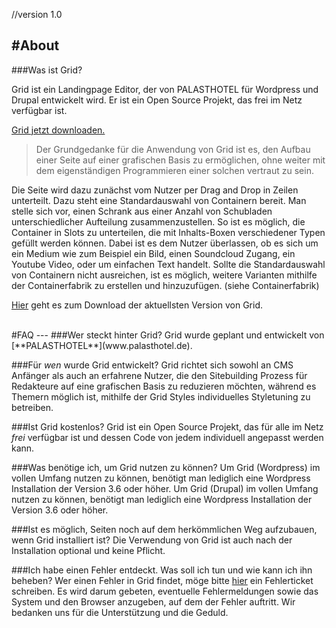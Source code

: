 //version 1.0

#About
---

###Was ist Grid?

Grid ist ein Landingpage Editor, der von PALASTHOTEL für Wordpress und Drupal entwickelt wird. Er ist ein Open Source Projekt, das frei im Netz verfügbar ist.

[Grid jetzt downloaden.](https://github.com/palasthotel/grid/archive/master.zip)

>Der Grundgedanke für die Anwendung von Grid ist es, den Aufbau einer Seite auf einer grafischen Basis zu ermöglichen, ohne weiter mit dem eigenständigen Programmieren einer solchen vertraut zu sein.

Die Seite wird dazu zunächst vom Nutzer per Drag and Drop in Zeilen unterteilt. Dazu steht eine Standardauswahl von Containern bereit. Man stelle sich vor, einen Schrank aus einer Anzahl von Schubladen unterschiedlicher Aufteilung zusammenzustellen. So ist es möglich, die Container in Slots zu unterteilen, die mit Inhalts-Boxen verschiedener Typen gefüllt werden können. Dabei ist es dem Nutzer überlassen, ob es sich um ein Medium wie zum Beispiel ein Bild, einen Soundcloud Zugang, ein Youtube Video, oder um einfachen Text handelt.
Sollte die Standardauswahl von Containern nicht ausreichen, ist es möglich, weitere Varianten mithilfe der Containerfabrik zu erstellen und hinzuzufügen. (siehe Containerfabrik)

[Hier](https://github.com/palasthotel/grid/archive/master.zip) geht es zum Download der aktuellsten Version von Grid.

<br>
#FAQ
---
###Wer steckt hinter Grid?
Grid wurde geplant und entwickelt von [**PALASTHOTEL**](www.palasthotel.de).

###Für *wen* wurde Grid entwickelt?
Grid richtet sich sowohl an CMS Anfänger als auch an erfahrene Nutzer, die den Sitebuilding Prozess für Redakteure auf eine grafischen Basis zu reduzieren möchten, während es Themern möglich ist, mithilfe der Grid Styles individuelles Styletuning zu betreiben. 

###Ist Grid kostenlos?
Grid ist ein Open Source Projekt, das für alle im Netz *frei* verfügbar ist und dessen Code von jedem individuell angepasst werden kann.

###Was benötige ich, um Grid nutzen zu können?
Um Grid (Wordpress) im vollen Umfang nutzen zu können, benötigt man lediglich eine Wordpress Installation der Version 3.6 oder höher.
Um Grid (Drupal) im vollen Umfang nutzen zu können, benötigt man lediglich eine Wordpress Installation der Version 3.6 oder höher.

###Ist es möglich, Seiten noch auf dem herkömmlichen Weg aufzubauen, wenn Grid installiert ist?
Die Verwendung von Grid ist auch nach der Installation optional und keine Pflicht.

###Ich habe einen Fehler entdeckt. Was soll ich tun und wie kann ich ihn beheben?
Wer einen Fehler in Grid findet, möge bitte [hier](https://github.com/palasthotel/grid) ein Fehlerticket schreiben. Es wird darum gebeten, eventuelle Fehlermeldungen sowie das System und den Browser anzugeben, auf dem der Fehler auftritt. Wir bedanken uns für die Unterstützung und die Geduld.
